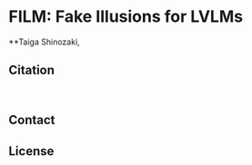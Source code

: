 # FILM: Fake Illusions for LVLMs
**Taiga Shinozaki, 

## Citation

<pre>

</pre>

## Contact

## License
